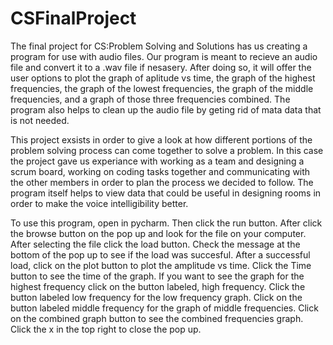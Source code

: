 # CSFinalProject
The final project for CS:Problem Solving and Solutions has us creating a program for use with audio files. Our program is meant to recieve an audio file and convert it to a .wav file if nesasery. 
After doing so, it will offer the user options to plot the graph of aplitude vs time, the graph of the highest frequencies, the graph of the lowest frequencies, the graph of the middle frequencies,
and a graph of those three frequencies combined. The program also helps to clean up the audio file by geting rid of mata data that is not needed. 

This project exsists in order to give a look at how different portions of the problem solving process can come together to solve a problem. In this case the project gave us experiance with working
as a team and designing a scrum board, working on coding tasks together and communicating with the other members in order to plan the process we decided to follow. The program itself helps to view
data that could be useful in designing rooms in order to make the voice intelligibility better.

To use this program, open in pycharm. Then click the run button. After click the browse button on the pop up and look for the file on your computer. After selecting the file click the load button.
Check the message at the bottom of the pop up to see if the load was succesful. After a successful load, click on the plot button to plot the amplitude vs time. Click the Time button to see the time
of the graph.  If you want to see the graph for the highest frequency click on the button labeled, high frequency. Click the button labeled low frequency for the low frequency graph. Click on the button
labeled middle frequency for the graph of middle frequencies. Click on the combined graph button to see the combined frequencies graph. Click the x in the top right to close the pop up.

